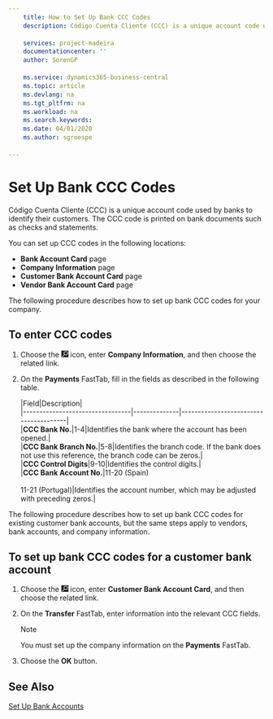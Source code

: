 ```yaml
---
    title: How to Set Up Bank CCC Codes
    description: Código Cuenta Cliente (CCC) is a unique account code used by banks to identify their customers. The CCC code is printed on bank documents such as checks and statements.

    services: project-madeira 
    documentationcenter: ''
    author: SorenGP

    ms.service: dynamics365-business-central
    ms.topic: article
    ms.devlang: na
    ms.tgt_pltfrm: na
    ms.workload: na
    ms.search.keywords:
    ms.date: 04/01/2020
    ms.author: sgroespe

---
```

# Set Up Bank CCC Codes
Código Cuenta Cliente (CCC) is a unique account code used by banks to identify their customers. The CCC code is printed on bank documents such as checks and statements.  

You can set up CCC codes in the following locations:  

- **Bank Account Card** page  
- **Company Information** page  
- **Customer Bank Account Card** page  
- **Vendor Bank Account Card** page  

The following procedure describes how to set up bank CCC codes for your company.  

## To enter CCC codes  

1.  Choose the ![Search for Page or Report](../../media/ui-search/search_small.png "Search for Page or Report icon") icon, enter **Company Information**, and then choose the related link.  
2.  On the **Payments** FastTab, fill in the fields as described in the following table.  

    |Field|Description|  
    |---------------------------------|--------------|---------------------------------------|  
    |**CCC Bank No.**|1-4|Identifies the bank where the account has been opened.|  
    |**CCC Bank Branch No.**|5-8|Identifies the branch code. If the bank does not use this reference, the branch code can be zeros.|  
    |**CCC Control Digits**|9-10|Identifies the control digits.|  
    |**CCC Bank Account No.**|11-20 (Spain)<br /><br /> 11-21 (Portugal)|Identifies the account number, which may be adjusted with preceding zeros.|  

The following procedure describes how to set up bank CCC codes for existing customer bank accounts, but the same steps apply to vendors, bank accounts, and company information.  

## To set up bank CCC codes for a customer bank account  

1.  Choose the ![Search for Page or Report](../../media/ui-search/search_small.png "Search for Page or Report icon") icon, enter **Customer Bank Account Card**, and then choose the related link.  
2.  On the **Transfer** FastTab, enter information into the relevant CCC fields.  

    > [!NOTE]  
    >  You must set up the company information on the **Payments** FastTab.  

3.  Choose the **OK** button.  

## See Also  
[Set Up Bank Accounts](../../bank-how-setup-bank-accounts.md) 
